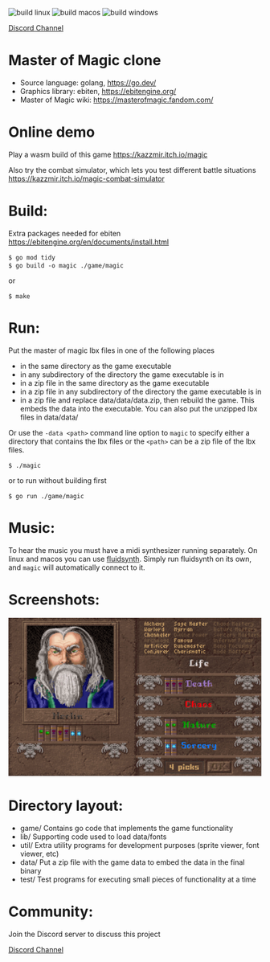 ![build linux](https://github.com/kazzmir/master-of-magic/actions/workflows/build-linux.yml/badge.svg)
![build macos](https://github.com/kazzmir/master-of-magic/actions/workflows/build-macos-m1.yml/badge.svg)
![build windows](https://github.com/kazzmir/master-of-magic/actions/workflows/build-windows.yml/badge.svg)

[Discord Channel](https://discord.gg/xCpHBKrU9c)

# Master of Magic clone

* Source language: golang, https://go.dev/
* Graphics library: ebiten, https://ebitengine.org/
* Master of Magic wiki: https://masterofmagic.fandom.com/

# Online demo

Play a wasm build of this game
https://kazzmir.itch.io/magic

Also try the combat simulator, which lets you test different battle situations
https://kazzmir.itch.io/magic-combat-simulator

# Build:

Extra packages needed for ebiten
https://ebitengine.org/en/documents/install.html

```
$ go mod tidy
$ go build -o magic ./game/magic
```
or
```
$ make
```

# Run:
Put the master of magic lbx files in one of the following places
- in the same directory as the game executable
- in any subdirectory of the directory the game executable is in
- in a zip file in the same directory as the game executable
- in a zip file in any subdirectory of the directory the game executable is in
- in a zip file and replace data/data/data.zip, then rebuild the game. This embeds the data into the executable. You can also put the unzipped lbx files in data/data/

Or use the `-data <path>` command line option to `magic` to specify either a directory that contains the lbx files or the `<path>` can be a zip file of the lbx files.
```
$ ./magic
```
or to run without building first
```
$ go run ./game/magic
```

# Music:

To hear the music you must have a midi synthesizer running separately. On linux and macos you can use [fluidsynth](https://www.fluidsynth.org/). Simply run fluidsynth on its own, and `magic` will automatically connect to it.

# Screenshots:
![new wizard](./images/new-custom-wizard.png)

# Directory layout:
- game/ Contains go code that implements the game functionality
- lib/ Supporting code used to load data/fonts
- util/ Extra utility programs for development purposes (sprite viewer, font viewer, etc)
- data/ Put a zip file with the game data to embed the data in the final binary
- test/ Test programs for executing small pieces of functionality at a time

# Community:

Join the Discord server to discuss this project 

[Discord Channel](https://discord.gg/xCpHBKrU9c)
